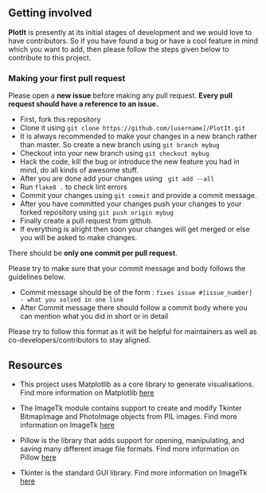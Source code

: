 ## Getting involved

**PlotIt** is presently at its initial stages of development and we would love to have
contributors. So if you have found a bug or have a cool feature in mind which you want to
add, then please follow the steps given below to contribute to this project.

### Making your first pull request

Please open a **new issue** before making any pull request. **Every pull request should
have a reference to an issue.**

- First, fork this repository
- Clone it using ``` git clone https://github.com/[username]/PlotIt.git ```
- It is always recommended to make your changes in a new branch rather than master.
  So create a new branch using ``` git branch mybug ```
- Checkout into your new branch using ``` git checkout mybug ```
- Hack the code, kill the bug or introduce the new feature you had in mind,
  do all kinds of awesome stuff.
- After you are done add your changes using ``` git add --all```
- Run ``` flake8 . ``` to check lint errors
- Commit your changes using ``` git commit ``` and provide a commit message.
- After you have committed your changes push your changes to your forked repository
  using ``` git push origin mybug ```
- Finally create a pull request from github.
- If everything is alright then soon your changes will get merged or else you will
  be asked to make changes.

There should be **only one commit per pull request**.

Please try to make sure that your commit message and body follows the
guidelines below.

- Commit message should be of the form : ``` fixes issue #[issue_number] - what you solved in one line ```
- After Commit message there should follow a commit body where you can mention what you
  did in short or in detail

Please try to follow this format as it will be helpful for maintainers as well as co-developers/contributors
to stay aligned.

## Resources

- This project uses Matplotlib as a core library to generate visualisations. Find more information on Matplotlib [here](https://matplotlib.org/users/pyplot_tutorial.html)

- The ImageTk module contains support to create and modify Tkinter BitmapImage and PhotoImage objects from PIL images. Find more information on ImageTk [here](http://pillow.readthedocs.io/en/3.1.x/reference/ImageTk.html)

- Pillow is the library that adds support for opening, manipulating, and saving many different image file formats. Find more information on Pillow [here](http://www.pythonforbeginners.com/gui/how-to-use-pillow)

- Tkinter is the standard GUI library. Find more information on ImageTk [here](http://python-textbok.readthedocs.io/en/1.0/Introduction_to_GUI_Programming.html)
